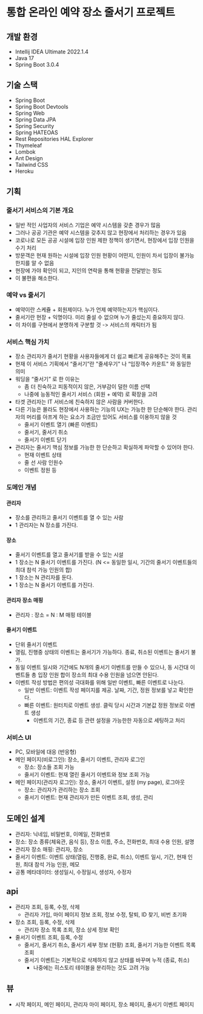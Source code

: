 # 통합 온라인 예약 장소 줄서기 프로젝트


## 개발 환경

* Intellij IDEA Ultimate 2022.1.4
* Java 17
* Spring Boot 3.0.4


## 기술 스택

* Spring Boot
* Spring Boot Devtools
* Spring Web
* Spring Data JPA
* Spring Security
* Spring HATEOAS
* Rest Repositories HAL Explorer
* Thymeleaf
* Lombok
* Ant Design
* Tailwind CSS
* Heroku


## 기획

### 줄서기 서비스의 기본 개요

* 일반 적인 사업자의 서비스 기업은 예약 시스템을 갖춘 경우가 많음
* 그러나 공공 기관은 예약 시스템을 갖추지 않고 현장에서 처리하는 경우가 있음
* 코로나로 모든 공공 시설에 입장 인원 제한 정책이 생기면서, 현장에서 입장 인원을 수기 처리
* 방문객은 현재 원하는 시설에 입장 인원 현황이 어떤지, 인원이 차서 입장이 불가능한지를 알 수 없음
* 현장에 가야 확인이 되고, 지인의 연락을 통해 현황을 전달받는 정도
* 이 불편을 해소한다.

### 예약 vs 줄서기

* 예약이란 스케쥴 + 회원제이다. 누가 언제 예약하는지가 핵심이다.
* 줄서기란 현장 + 익명이다. 미리 줄설 수 없으며 누가 줄섰는지 중요하지 않다.
* 이 차이를 구현에서 분명하게 구분할 것 -> 서비스의 캐릭터가 됨

### 서비스 핵심 가치

* 장소 관리자가 줄서기 현황을 사용자들에게 더 쉽고 빠르게 공유해주는 것이 목표
* 현재 이 서비스 기획에서 “줄서기”란 "줄세우기" 나 “입장객수 카운트" 와 동일한 의미
* 워딩을 “줄서기” 로 한 이유는
  * 좀 더 친숙하고 피동적이지 않은, 거부감이 덜한 이름 선택
  * 나중에 능동적인 줄서기 서비스 (회원 + 예약) 로 확장을 고려
* 타겟 관리자는 IT 서비스에 친숙하지 않은 사람을 커버한다.
* 다른 기능은 몰라도 현장에서 사용하는 기능의 UX는 가능한 한 단순해야 한다. 관리자의 머리를 아프게 하는 요소가 조금만 있어도 서비스를 이용하지 않을 것
  * 줄서기 이벤트 열기 (빠른 이벤트)
  * 줄서기, 줄서기 취소
  * 줄서기 이벤트 닫기
* 관리자는 줄서기 핵심 정보를 가능한 한 단순하고 확실하게 파악할 수 있어야 한다.
  * 현재 이벤트 상태
  * 줄 선 사람 인원수
  * 이벤트 정원 등

### 도메인 개념

#### 관리자

* 장소를 관리하고 줄서기 이벤트를 열 수 있는 사람
* 1 관리자는 N 장소를 가진다.

#### 장소

* 줄서기 이벤트를 열고 줄서기를 받을 수 있는 시설
* 1 장소는 N 줄서기 이벤트를 가진다. (N <= 동일한 일시, 기간의 줄서기 이벤트들의 최대 참석 가능 인원의 합)
* 1 장소는 N 관리자를 둔다.
* 1 장소는 N 줄서기 이벤트를 가진다.

#### 관리자 장소 매핑

* 관리자 : 장소 = N : M 매핑 테이블

#### 줄서기 이벤트

* 단위 줄서기 이벤트
* 열림, 진행중 상태의 이벤트는 줄서기가 가능하다. 종료, 취소된 이벤트는 줄서기 불가.
* 동일 이벤트 일시와 기간에도 N개의 줄서기 이벤트를 만들 수 있으나, 동 시간대 이벤트들 총 입장 인원 합이 장소의 최대 수용 인원을 넘으면 안된다.
* 이벤트 작성 방법은 편의성 극대화를 위해 일반 이벤트, 빠른 이벤트로 나눈다.
  * 일반 이벤트: 이벤트 작성 페이지를 제공. 날짜, 기간, 정원 정보를 넣고 확인한다.
  * 빠른 이벤트: 원터치로 이벤트 생성. 클릭 당시 시간과 기본값 정원 정보로 이벤트 생성
    * 이벤트의 기간, 종료 등 관련 설정을 가능한한 자동으로 세팅하고 처리

### 서비스 UI

* PC, 모바일에 대응 (반응형)
* 메인 페이지(비로그인): 장소, 줄서기 이벤트, 관리자 로그인
  * 장소: 장소들 조회 가능
  * 줄서기 이벤트: 현재 열린 줄서기 이벤트와 정보 조회 가능
* 메인 페이지(관리자 로그인): 장소, 줄서기 이벤트, 설정 (my page), 로그아웃
  * 장소: 관리자가 관리하는 장소 조회
  * 줄서기 이벤트: 현재 관리자가 만든 이벤트 조회, 생성, 관리


## 도메인 설계

* 관리자: 닉네임, 비밀번호, 이메일, 전화번호
* 장소: 장소 종류(체육관, 음식 등), 장소 이름, 주소, 전화번호, 최대 수용 인원, 설명
* 관리자 장소 매핑: 관리자, 장소
* 줄서기 이벤트: 이벤트 상태(열림, 진행중, 완료, 취소), 이벤트 일시, 기간, 현재 인원, 최대 참석 가능 인원, 메모
* 공통 메타데이터: 생성일시, 수정일시, 생성자, 수정자


## api

* 관리자 조회, 등록, 수정, 삭제
  * 관리자 가입, 마이 페이지 정보 조회, 정보 수정, 탈퇴, ID 찾기, 비번 초기화
* 장소 조회, 등록, 수정, 삭제
  * 관리자 장소 목록 조회, 장소 상세 정보 확인
* 줄서기 이벤트 조회, 등록, 수정
  * 줄서기, 줄서기 취소, 줄서기 세부 정보 (현황) 조회, 줄서기 가능한 이벤트 목록 조회
  * 줄서기 이벤트는 기본적으로 삭제하지 않고 상태를 바꾸며 누적 (종료, 취소)
    * 나중에는 히스토리 테이블을 분리하는 것도 고려 가능


## 뷰

* 시작 페이지, 메인 페이지, 관리자 마이 페이지, 장소 페이지, 줄서기 이벤트 페이지
